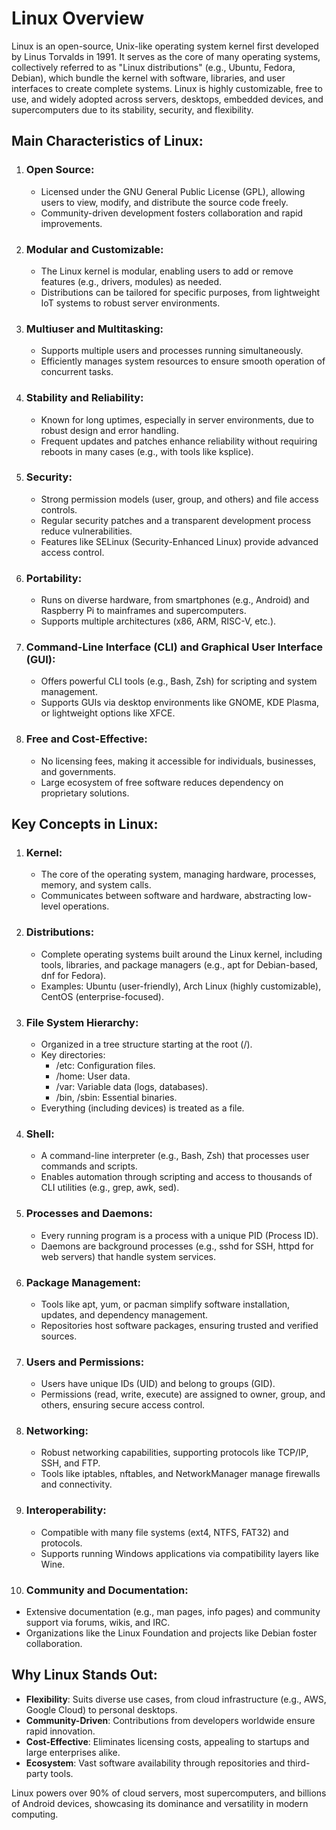 # Linux Overview 

Linux is an open-source, Unix-like operating system kernel first developed by Linus Torvalds in 1991\. It serves as the core of many operating systems, collectively referred to as "Linux distributions" (e.g., Ubuntu, Fedora, Debian), which bundle the kernel with software, libraries, and user interfaces to create complete systems. Linux is highly customizable, free to use, and widely adopted across servers, desktops, embedded devices, and supercomputers due to its stability, security, and flexibility.

## Main Characteristics of Linux:

1. ### **Open Source**:

   * Licensed under the GNU General Public License (GPL), allowing users to view, modify, and distribute the source code freely.  
   * Community-driven development fosters collaboration and rapid improvements.

2. ### **Modular and Customizable**:

   * The Linux kernel is modular, enabling users to add or remove features (e.g., drivers, modules) as needed.  
   * Distributions can be tailored for specific purposes, from lightweight IoT systems to robust server environments.

3. ### **Multiuser and Multitasking**:

   * Supports multiple users and processes running simultaneously.  
   * Efficiently manages system resources to ensure smooth operation of concurrent tasks.  

4. ### **Stability and Reliability**:  
   * Known for long uptimes, especially in server environments, due to robust design and error handling.  
   * Frequent updates and patches enhance reliability without requiring reboots in many cases (e.g., with tools like ksplice).  

5. ### **Security**:  
   * Strong permission models (user, group, and others) and file access controls.  
   * Regular security patches and a transparent development process reduce vulnerabilities.  
   * Features like SELinux (Security-Enhanced Linux) provide advanced access control.  

6. ### **Portability**:  
   * Runs on diverse hardware, from smartphones (e.g., Android) and Raspberry Pi to mainframes and supercomputers.  
   * Supports multiple architectures (x86, ARM, RISC-V, etc.).  

7. ### **Command-Line Interface (CLI) and Graphical User Interface (GUI)**:  
   * Offers powerful CLI tools (e.g., Bash, Zsh) for scripting and system management.  
   * Supports GUIs via desktop environments like GNOME, KDE Plasma, or lightweight options like XFCE.  

8. ### **Free and Cost-Effective**:  
   * No licensing fees, making it accessible for individuals, businesses, and governments.  
   * Large ecosystem of free software reduces dependency on proprietary solutions.

## Key Concepts in Linux:

1. ### **Kernel**:  
   * The core of the operating system, managing hardware, processes, memory, and system calls.  
   * Communicates between software and hardware, abstracting low-level operations.  

2. ### **Distributions**:  
   * Complete operating systems built around the Linux kernel, including tools, libraries, and package managers (e.g., apt for Debian-based, dnf for Fedora).  
   * Examples: Ubuntu (user-friendly), Arch Linux (highly customizable), CentOS (enterprise-focused).  

3. ### **File System Hierarchy**:  
   * Organized in a tree structure starting at the root (/).  
   * Key directories:  
     * /etc: Configuration files.  
     * /home: User data.  
     * /var: Variable data (logs, databases).  
     * /bin, /sbin: Essential binaries.  
   * Everything (including devices) is treated as a file.  

4. ### **Shell**:  
   * A command-line interpreter (e.g., Bash, Zsh) that processes user commands and scripts.  
   * Enables automation through scripting and access to thousands of CLI utilities (e.g., grep, awk, sed).  

5. ### **Processes and Daemons**:  
   * Every running program is a process with a unique PID (Process ID).  
   * Daemons are background processes (e.g., sshd for SSH, httpd for web servers) that handle system services.  

6. ### **Package Management**:  
   * Tools like apt, yum, or pacman simplify software installation, updates, and dependency management.  
   * Repositories host software packages, ensuring trusted and verified sources.  

7. ### **Users and Permissions**:  
   * Users have unique IDs (UID) and belong to groups (GID).  
   * Permissions (read, write, execute) are assigned to owner, group, and others, ensuring secure access control.  

8. ### **Networking**:  
   * Robust networking capabilities, supporting protocols like TCP/IP, SSH, and FTP.  
   * Tools like iptables, nftables, and NetworkManager manage firewalls and connectivity.  

9. ### **Interoperability**:  
   * Compatible with many file systems (ext4, NTFS, FAT32) and protocols.  
   * Supports running Windows applications via compatibility layers like Wine.  

10. ### **Community and Documentation**:  
   * Extensive documentation (e.g., man pages, info pages) and community support via forums, wikis, and IRC.  
   * Organizations like the Linux Foundation and projects like Debian foster collaboration.

## Why Linux Stands Out:

* **Flexibility**: Suits diverse use cases, from cloud infrastructure (e.g., AWS, Google Cloud) to personal desktops.  
* **Community-Driven**: Contributions from developers worldwide ensure rapid innovation.  
* **Cost-Effective**: Eliminates licensing costs, appealing to startups and large enterprises alike.  
* **Ecosystem**: Vast software availability through repositories and third-party tools.

Linux powers over 90% of cloud servers, most supercomputers, and billions of Android devices, showcasing its dominance and versatility in modern computing.
